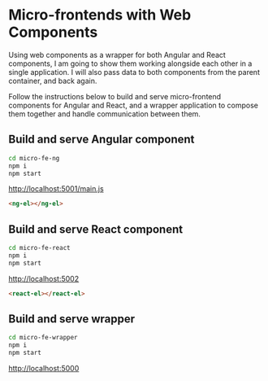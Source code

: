 # Micro-frontends with Web Components

Using web components as a wrapper for both Angular and React components, I am going to show them working alongside each other in a single application. I will also pass data to both components from the parent container, and back again.

Follow the instructions below to build and serve micro-frontend components for Angular and React, and a wrapper application to compose them together and handle communication between them.


## Build and serve Angular component

```sh
cd micro-fe-ng
npm i
npm start
```
[http://localhost:5001/main.js](http://localhost:5001/main.js)

```html
<ng-el></ng-el>
```

## Build and serve React component

```sh
cd micro-fe-react
npm i
npm start
```
[http://localhost:5002](http://localhost:5002)


```html
<react-el></react-el>
```

## Build and serve wrapper

```sh
cd micro-fe-wrapper
npm i
npm start
```
[http://localhost:5000](http://localhost:5000)
